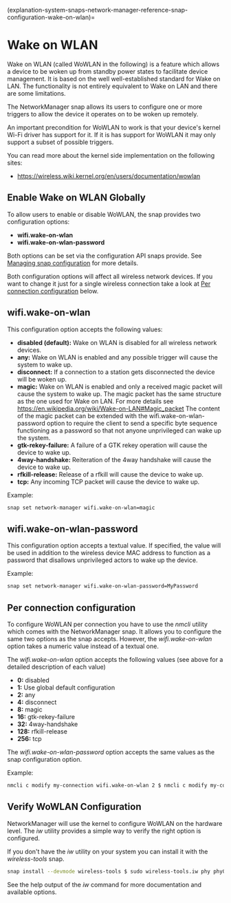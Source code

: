 (explanation-system-snaps-network-manager-reference-snap-configuration-wake-on-wlan)=
# Wake on WLAN

Wake on WLAN (called WoWLAN in the following) is a feature which allows a device to be woken up from standby power states to facilitate device management. It is based on the well well-established standard for Wake on LAN. The functionality is not entirely equivalent to Wake on LAN and there are some limitations.

The NetworkManager snap allows its users to configure one or more triggers to allow the device it operates on to be woken up remotely.

An important precondition for WoWLAN to work is that your device's kernel Wi-Fi driver has support for it. If it is has support for WoWLAN it may only support a subset of possible triggers.

You can read more about the kernel side implementation on the following sites:

* https://wireless.wiki.kernel.org/en/users/documentation/wowlan

## Enable Wake on WLAN Globally

To allow users to enable or disable WoWLAN, the snap provides two configuration options:

* **wifi.wake-on-wlan**
* **wifi.wake-on-wlan-password**

Both options can be set via the configuration API snaps provide. See [Managing snap configuration](https://snapcraft.io/docs/configuration-in-snaps) for more details.

Both configuration options will affect all wireless network devices. If you want to change it just for a single wireless connection take a look at [Per connection configuration](#per-connection-configuration) below.

## wifi.wake-on-wlan

This configuration option accepts the following values:

* **disabled (default):**  Wake on WLAN is disabled for all wireless network devices.
* **any:**  Wake on WLAN is enabled and any possible trigger will cause the system to wake up.
* **disconnect:**  If a connection to a station gets disconnected the device will be woken up.
* **magic:**  Wake on WLAN is enabled and only a received magic packet will cause the system to wake up. The magic packet has the same structure as the one used for Wake on LAN. For more details see https://en.wikipedia.org/wiki/Wake-on-LAN#Magic_packet The content of the magic packet can be extended with the wifi.wake-on-wlan-password option to require the client to send a specific byte sequence functioning as a password so that not anyone unprivileged can wake up the system.
* **gtk-rekey-failure:**  A failure of a GTK rekey operation will cause the device to wake up.
* **4way-handshake:**  Reiteration of the 4way handshake will cause the device to wake up.
* **rfkill-release:**  Release of a rfkill will cause the device to wake up.
* **tcp:**  Any incoming TCP packet will cause the device to wake up.

Example:

```bash
snap set network-manager wifi.wake-on-wlan=magic
```

## wifi.wake-on-wlan-password

This configuration option accepts a textual value. If specified, the value will be used in addition to the wireless device MAC address to function as a password that disallows unprivileged actors to wake up the device.

Example:
```bash
snap set network-manager wifi.wake-on-wlan-password=MyPassword
```
## Per connection configuration

To configure WoWLAN per connection you have to use the  *nmcli*  utility which comes with the NetworkManager snap. It allows you to configure the same two options as the snap accepts. However, the  *wifi.wake-on-wlan*  option takes a numeric value instead of a textual one.

The  *wifi.wake-on-wlan*  option accepts the following values (see above for a detailed description of each value)

* **0:**  disabled
* **1:**  Use global default configuration
* **2:**  any
* **4:**  disconnect
* **8:**  magic
* **16:**  gtk-rekey-failure
* **32:**  4way-handshake
* **128:**  rfkill-release
* **256:**  tcp

The  *wifi.wake-on-wlan-password*  option accepts the same values as the snap configuration option.

Example:
```bash
nmcli c modify my-connection wifi.wake-on-wlan 2 $ nmcli c modify my-connection wifi.wake-on-wlan-password Test1234
```
## Verify WoWLAN Configuration

NetworkManager will use the kernel to configure WoWLAN on the hardware level. The  *iw*  utility provides a simple way to verify the right option is configured.

If you don't have the  *iw*  utility on your system you can install it with the  *wireless-tools*  snap.
```bash
snap install --devmode wireless-tools $ sudo wireless-tools.iw phy phy0 wowlan show WoWLAN is enabled: * wake up on magic packet
```
See the help output of the  *iw*  command for more documentation and available options.

